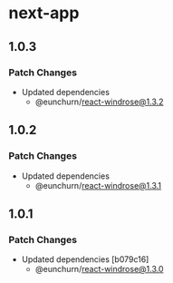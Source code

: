 # next-app

## 1.0.3

### Patch Changes

- Updated dependencies
  - @eunchurn/react-windrose@1.3.2

## 1.0.2

### Patch Changes

- Updated dependencies
  - @eunchurn/react-windrose@1.3.1

## 1.0.1

### Patch Changes

- Updated dependencies [b079c16]
  - @eunchurn/react-windrose@1.3.0
